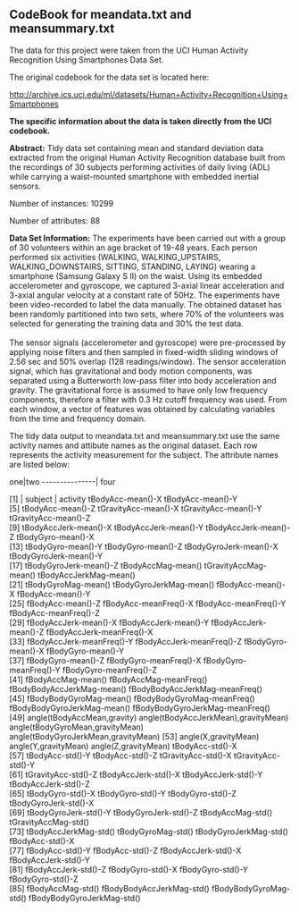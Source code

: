 ## CodeBook for meandata.txt and meansummary.txt

The data for this project were taken from the UCI Human Activity Recognition Using Smartphones Data Set.

The original codebook for the data set is located here:

http://archive.ics.uci.edu/ml/datasets/Human+Activity+Recognition+Using+Smartphones

<b>The specific information about the data is taken directly from the UCI codebook.</b>

<b>Abstract:</b>  Tidy data set containing mean and standard deviation data extracted from the original Human Activity Recognition database built from the recordings of 30 subjects performing activities of daily living (ADL) while carrying a waist-mounted smartphone with embedded inertial sensors.

Number of instances: 10299

Number of attributes:  88

<b>Data Set Information:</b>
The experiments have been carried out with a group of 30 volunteers within an age bracket of 19-48 years. Each person performed six activities (WALKING, WALKING_UPSTAIRS, WALKING_DOWNSTAIRS, SITTING, STANDING, LAYING) wearing a smartphone (Samsung Galaxy S II) on the waist. Using its embedded accelerometer and gyroscope, we captured 3-axial linear acceleration and 3-axial angular velocity at a constant rate of 50Hz. The experiments have been video-recorded to label the data manually. The obtained dataset has been randomly partitioned into two sets, where 70% of the volunteers was selected for generating the training data and 30% the test data. <br><br>The sensor signals (accelerometer and gyroscope) were pre-processed by applying noise filters and then sampled in fixed-width sliding windows of 2.56 sec and 50% overlap (128 readings/window). The sensor acceleration signal, which has gravitational and body motion components, was separated using a Butterworth low-pass filter into body acceleration and gravity. The gravitational force is assumed to have only low frequency components, therefore a filter with 0.3 Hz cutoff frequency was used. From each window, a vector of features was obtained by calculating variables from the time and frequency domain.</br>


The tidy data output to meandata.txt and meansummary.txt use the same activity names and attibute names as the original dataset.  Each row represents the activity measurement for the subject.  The attribute names are listed below:



 one|two
---------------|  four  

 [1] | subject  |                            activity                             tBodyAcc-mean()-X                    tBodyAcc-mean()-Y                   
 [5] tBodyAcc-mean()-Z                    tGravityAcc-mean()-X                 tGravityAcc-mean()-Y                 tGravityAcc-mean()-Z                
 [9] tBodyAccJerk-mean()-X                tBodyAccJerk-mean()-Y                tBodyAccJerk-mean()-Z                tBodyGyro-mean()-X                  
[13] tBodyGyro-mean()-Y                   tBodyGyro-mean()-Z                   tBodyGyroJerk-mean()-X               tBodyGyroJerk-mean()-Y              
[17] tBodyGyroJerk-mean()-Z               tBodyAccMag-mean()                   tGravityAccMag-mean()                tBodyAccJerkMag-mean()              
[21] tBodyGyroMag-mean()                  tBodyGyroJerkMag-mean()              fBodyAcc-mean()-X                    fBodyAcc-mean()-Y                   
[25] fBodyAcc-mean()-Z                    fBodyAcc-meanFreq()-X                fBodyAcc-meanFreq()-Y                fBodyAcc-meanFreq()-Z               
[29] fBodyAccJerk-mean()-X                fBodyAccJerk-mean()-Y                fBodyAccJerk-mean()-Z                fBodyAccJerk-meanFreq()-X           
[33] fBodyAccJerk-meanFreq()-Y            fBodyAccJerk-meanFreq()-Z            fBodyGyro-mean()-X                   fBodyGyro-mean()-Y                  
[37] fBodyGyro-mean()-Z                   fBodyGyro-meanFreq()-X               fBodyGyro-meanFreq()-Y               fBodyGyro-meanFreq()-Z              
[41] fBodyAccMag-mean()                   fBodyAccMag-meanFreq()               fBodyBodyAccJerkMag-mean()           fBodyBodyAccJerkMag-meanFreq()      
[45] fBodyBodyGyroMag-mean()              fBodyBodyGyroMag-meanFreq()          fBodyBodyGyroJerkMag-mean()          fBodyBodyGyroJerkMag-meanFreq()     
[49] angle(tBodyAccMean,gravity)          angle(tBodyAccJerkMean),gravityMean) angle(tBodyGyroMean,gravityMean)     angle(tBodyGyroJerkMean,gravityMean)
[53] angle(X,gravityMean)                 angle(Y,gravityMean)                 angle(Z,gravityMean)                 tBodyAcc-std()-X                    
[57] tBodyAcc-std()-Y                     tBodyAcc-std()-Z                     tGravityAcc-std()-X                  tGravityAcc-std()-Y                 
[61] tGravityAcc-std()-Z                  tBodyAccJerk-std()-X                 tBodyAccJerk-std()-Y                 tBodyAccJerk-std()-Z                
[65] tBodyGyro-std()-X                    tBodyGyro-std()-Y                    tBodyGyro-std()-Z                    tBodyGyroJerk-std()-X               
[69] tBodyGyroJerk-std()-Y                tBodyGyroJerk-std()-Z                tBodyAccMag-std()                    tGravityAccMag-std()                
[73] tBodyAccJerkMag-std()                tBodyGyroMag-std()                   tBodyGyroJerkMag-std()               fBodyAcc-std()-X                    
[77] fBodyAcc-std()-Y                     fBodyAcc-std()-Z                     fBodyAccJerk-std()-X                 fBodyAccJerk-std()-Y                
[81] fBodyAccJerk-std()-Z                 fBodyGyro-std()-X                    fBodyGyro-std()-Y                    fBodyGyro-std()-Z                   
[85] fBodyAccMag-std()                    fBodyBodyAccJerkMag-std()            fBodyBodyGyroMag-std()               fBodyBodyGyroJerkMag-std()          
